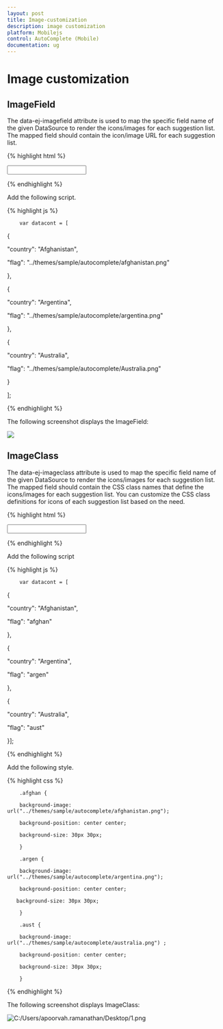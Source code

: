 ```yaml
---
layout: post
title: Image-customization
description: image customization
platform: Mobilejs
control: AutoComplete (Mobile) 
documentation: ug
---
```


# Image customization

## ImageField

The data-ej-imagefield attribute is used to map the specific field name of the given DataSource to render the icons/images for each suggestion list. The mapped field should contain the icon/image URL for each suggestion list.

{% highlight html %}

<input id="autocomplete_sample" data-role="ejmautocomplete" data-ej-datasource="window.datacont" data-ej-fields-text="country" data-ej-imagefield="flag" />



{% endhighlight %}



Add the following script.

{% highlight js %}

        var datacont = [

{

"country": "Afghanistan",

"flag": "../themes/sample/autocomplete/afghanistan.png"

},

{

"country": "Argentina",

"flag": "../themes/sample/autocomplete/argentina.png"

},

{

"country": "Australia",

"flag": "../themes/sample/autocomplete/Australia.png"

}

];



{% endhighlight %}



The following screenshot displays the ImageField:

![](Image-customization_images/Image-customization_img1.png)


## ImageClass

The data-ej-imageclass attribute is used to map the specific field name of the given DataSource to render the icons/images for each suggestion list. The mapped field should contain the CSS class names that define the icons/images for each suggestion list. You can customize the CSS class definitions for icons of each suggestion list based on the need.

{% highlight html %}

<input id="autocomplete_sample" data-role="ejmautocomplete" data-ej-datasource="window.datacont" data-ej-fields-text="country" data-ej-imageclass="flag" />



{% endhighlight %}



Add the following script

{% highlight js %}

        var datacont = [

{

"country": "Afghanistan",

"flag": "afghan"

},



{

"country": "Argentina",

"flag": "argen"

},

{

"country": "Australia",

"flag": "aust"

}];



{% endhighlight %}



Add the following style.

{% highlight css %}

        .afghan {

        background-image: url("../themes/sample/autocomplete/afghanistan.png");

        background-position: center center;

        background-size: 30px 30px;

        }

        .argen {

        background-image: url("../themes/sample/autocomplete/argentina.png");

        background-position: center center;

       background-size: 30px 30px;

        }

        .aust {

        background-image: url("../themes/sample/autocomplete/australia.png") ;

        background-position: center center;

        background-size: 30px 30px;

        }



{% endhighlight %}



The following screenshot displays ImageClass:

![C:/Users/apoorvah.ramanathan/Desktop/1.png](Image-customization_images/Image-customization_img2.png)



